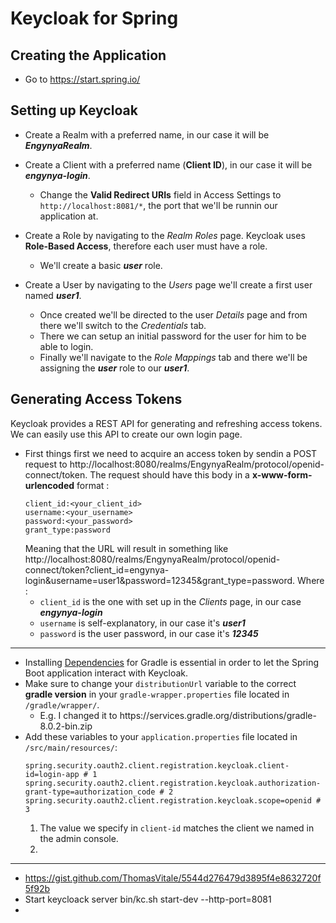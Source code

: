 # Keycloak for Spring

## Creating the Application

+ Go to https://start.spring.io/

## Setting up Keycloak

+ Create a Realm with a preferred name, in our case it will be ***EngynyaRealm***.

+ Create a Client with a preferred name (**Client ID**), in our case it will be ***engynya-login***.
  - Change the **Valid Redirect URIs** field in Access Settings to `http://localhost:8081/*`, the port that we'll be runnin our application at.

+ Create a Role by navigating to the *Realm Roles* page. Keycloak uses **Role-Based Access**, therefore each user must have a role.
  - We'll create a basic ***user*** role.

+ Create a User by navigating to the *Users* page we'll create a first user named ***user1***.
  - Once created we'll be directed to the user *Details* page and from there we'll switch to the *Credentials* tab.
  - There we can setup an initial password for the user for him to be able to login.
  - Finally we'll navigate to the *Role Mappings* tab and there we'll be assigning the ***user*** role to our ***user1***.

## Generating Access Tokens

Keycloak provides a REST API for generating and refreshing access tokens. We can easily use this API to create our own login page.

+ First things first we need to acquire an access token by sendin a POST request to http://localhost:8080/realms/EngynyaRealm/protocol/openid-connect/token. The request should have this body in a **x-www-form-urlencoded** format :
  ```
  client_id:<your_client_id>
  username:<your_username>
  password:<your_password>
  grant_type:password
  ```
  Meaning that the URL will result in something like http://localhost:8080/realms/EngynyaRealm/protocol/openid-connect/token?client_id=engynya-login&username=user1&password=12345&grant_type=password. Where :
  - `client_id` is the one with set up in the *Clients* page, in our case ***engynya-login***
  - `username` is self-explanatory, in our case it's ***user1***
  - `password` is the user password, in our case it's ***12345***



---

+ Installing [Dependencies](https://github.com/curityio/spring-boot-oauth-client/blob/master/build.gradle) for Gradle is essential in order to let the Spring Boot application interact with Keycloak.
+ Make sure to change your `distributionUrl` variable to the correct **gradle version** in your `gradle-wrapper.properties` file located in `/gradle/wrapper/`.
  - E.g. I changed it to https\://services.gradle.org/distributions/gradle-8.0.2-bin.zip
+ Add these variables to your `application.properties` file located in `/src/main/resources/`:
  ```properties
  spring.security.oauth2.client.registration.keycloak.client-id=login-app # 1
  spring.security.oauth2.client.registration.keycloak.authorization-grant-type=authorization_code # 2
  spring.security.oauth2.client.registration.keycloak.scope=openid # 3
  ```
  1. The value we specify in `client-id` matches the client we named in the admin console.
  2. 
---

+ https://gist.github.com/ThomasVitale/5544d276479d3895f4e8632720f5f92b
+ Start keycloack server bin/kc.sh start-dev --http-port=8081
+  
